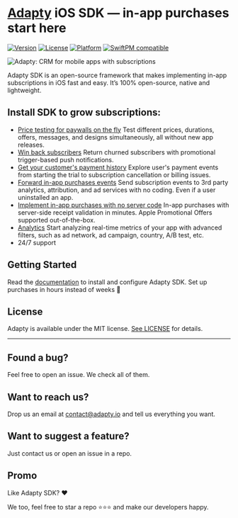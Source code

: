 # [Adapty](https://adapty.io/?utm_source=github&utm_medium=content&utm_campaign=AdaptySDK-iOS) iOS SDK — in-app purchases start here

[![Version](https://img.shields.io/cocoapods/v/Adapty.svg?style=flat)](http://bit.ly/3qXy7cf)
[![License](https://img.shields.io/cocoapods/l/Adapty.svg?style=flat)](https://github.com/adaptyteam/AdaptySDK-iOS/blob/master/LICENSE)
[![Platform](https://img.shields.io/cocoapods/p/Adapty.svg?style=flat)](http://bit.ly/3qXy7cf2)
[![SwiftPM compatible](https://img.shields.io/badge/SwiftPM-compatible-orange.svg)](https://docs.adapty.io/sdk/integrating-adapty-sdk/ios-sdk-intro/ios-sdk-installation#install-via-swift-package-manager?utm_source=github&utm_medium=content&utm_campaign=AdaptySDK-iOS)

![Adapty: CRM for mobile apps with subscriptions](/adapty-schema.png)

Adapty SDK is an open-source framework that makes implementing in-app subscriptions in iOS fast and easy. It’s 100% open-source, native and lightweight.

## Install SDK to grow subscriptions:

- [Price testing for paywalls on the fly](https://docs.adapty.io/purchase-infrastructure/ab-tests?utm_source=github&utm_medium=content&utm_campaign=AdaptySDK-iOS)
Test different prices, durations, offers, messages, and designs simultaneously, all without new app releases.
- [Win back subscribers](https://docs.adapty.io/profiles-and-promo-campaigns/promo-campaigns?utm_source=github&utm_medium=content&utm_campaign=AdaptySDK-iOS)
Return churned subscribers with promotional trigger-based push notifications.
- [Get your customer's payment history](https://docs.adapty.io/profiles-and-promo-campaigns/profiles?utm_source=github&utm_medium=content&utm_campaign=AdaptySDK-iOS)
Explore user's payment events from starting the trial to subscription cancellation or billing issues.
- [Forward in-app purchases events](https://docs.adapty.io/analytics/integrations?utm_source=github&utm_medium=content&utm_campaign=AdaptySDK-iOS)
Send subscription events to 3rd party analytics, attribution, and ad services with no coding. Even if a user uninstalled an app.
- [Implement in-app purchases with no server code](https://docs.adapty.io/sdk/integrating-adapty-sdk?utm_source=github&utm_medium=content&utm_campaign=AdaptySDK-iOS)
In-app purchases with server-side receipt validation in minutes. Apple Promotional Offers supported out-of-the-box.
- [Analytics](https://docs.adapty.io/analytics/basic-analytics?utm_source=github&utm_medium=content&utm_campaign=AdaptySDK-iOS)
Start analyzing real-time metrics of your app with advanced filters, such as ad network, ad campaign, country, A/B test, etc.
- 24/7 support

## Getting Started

Read the [documentation](https://docs.adapty.io/sdk/integrating-adapty-sdk/ios-sdk-intro/ios-sdk-installation?utm_source=github&utm_medium=content&utm_campaign=AdaptySDK-iOS) to install and configure Adapty SDK. Set up purchases in hours instead of weeks :rocket:

## License

Adapty is available under the MIT license. [See LICENSE](https://github.com/adaptyteam/AdaptySDK-iOS/blob/master/LICENSE) for details.

---

## Found a bug?

Feel free to open an issue. We check all of them.

## Want to reach us?

Drop us an email at contact@adapty.io and tell us everything you want.

## Want to suggest a feature?

Just contact us or open an issue in a repo.

## Promo

Like Adapty SDK? ❤️

We too, feel free to star a repo ⭐️⭐️⭐️ and make our developers happy.
